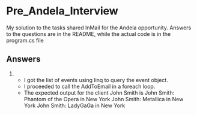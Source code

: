 # Pre_Andela_Interview
My solution to the tasks shared InMail for the Andela opportunity. Answers to the questions are in the README, while the actual code is in the program.cs file 
## Answers
1.
	* I got the list of events using linq to query the event object. 
	* I proceeded to call the AddToEmail in a foreach loop. 
	* The expected output for the client John Smith is
			John Smith: Phantom of the Opera in New York
			John Smith: Metallica in New York
			John Smith: LadyGaGa in New York
